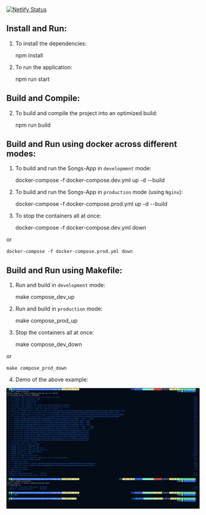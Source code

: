 
[![Netlify Status](https://api.netlify.com/api/v1/badges/9ceca6ea-c3c4-47d6-9216-c3f9bd80154d/deploy-status)](https://app.netlify.com/sites/yspm-ministries/deploys)

## Install and Run:

1. To install the dependencies:

    npm install

2. To run the application:

    npm run start

## Build and Compile:

2. To build and compile the project into an optimized build:

    npm run build

## Build and Run using docker across different modes:

1. To build and run the Songs-App in `development` mode:

    docker-compose -f docker-compose.dev.yml up -d --build

2. To build and run the Songs-App in `production` mode (using `Nginx`):

    docker-compose -f docker-compose.prod.yml up -d --build


3. To stop the containers all at once:

    docker-compose -f docker-compose.dev.yml down

or 

    docker-compose -f docker-compose.prod.yml down


## Build and Run using Makefile:

1. Run and build in `development` mode:

    make compose_dev_up

2. Run and build in `production` mode:

    make compose_prod_up

3. Stop the containers all at once:

    make compose_dev_down

or 

    make compose_prod_down

4. Demo of the above example:

![Demo](media/ss.png)
